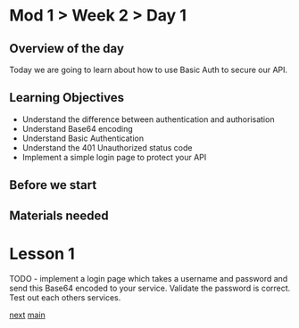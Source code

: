 # Mod 1 > Week 2 > Day 1

## Overview of the day
Today we are going to learn about how to use Basic Auth to secure our API. 

## Learning Objectives
* Understand the difference between authentication and authorisation
* Understand Base64 encoding
* Understand Basic Authentication
* Understand the 401 Unauthorized status code
* Implement a simple login page to protect your API

## Before we start

## Materials needed

# Lesson 1
TODO - implement a login page which takes a username and password and send this Base64 encoded to your service. Validate the password is correct. Test out each others services. 

[next](/swe/mod1/wk2/day2.html)
[main](/swe)